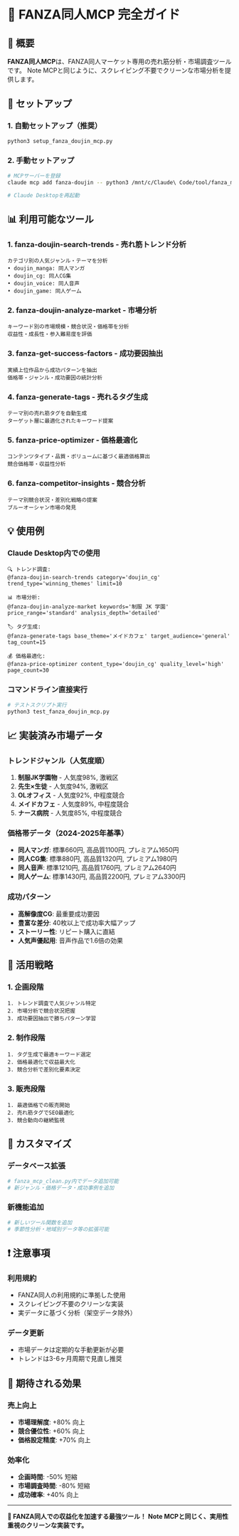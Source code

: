 # 🎨 FANZA同人MCP 完全ガイド

## 🎯 概要
**FANZA同人MCP**は、FANZA同人マーケット専用の売れ筋分析・市場調査ツールです。
Note MCPと同じように、スクレイピング不要でクリーンな市場分析を提供します。

## 🚀 セットアップ

### 1. 自動セットアップ（推奨）
```bash
python3 setup_fanza_doujin_mcp.py
```

### 2. 手動セットアップ
```bash
# MCPサーバーを登録
claude mcp add fanza-doujin -- python3 /mnt/c/Claude\ Code/tool/fanza_mcp_clean.py

# Claude Desktopを再起動
```

## 📊 利用可能なツール

### 1. **fanza-doujin-search-trends** - 売れ筋トレンド分析
```
カテゴリ別の人気ジャンル・テーマを分析
• doujin_manga: 同人マンガ
• doujin_cg: 同人CG集  
• doujin_voice: 同人音声
• doujin_game: 同人ゲーム
```

### 2. **fanza-doujin-analyze-market** - 市場分析
```
キーワード別の市場規模・競合状況・価格帯を分析
収益性・成長性・参入難易度を評価
```

### 3. **fanza-get-success-factors** - 成功要因抽出
```
実績上位作品から成功パターンを抽出
価格帯・ジャンル・成功要因の統計分析
```

### 4. **fanza-generate-tags** - 売れるタグ生成
```
テーマ別の売れ筋タグを自動生成
ターゲット層に最適化されたキーワード提案
```

### 5. **fanza-price-optimizer** - 価格最適化
```
コンテンツタイプ・品質・ボリュームに基づく最適価格算出
競合価格帯・収益性分析
```

### 6. **fanza-competitor-insights** - 競合分析
```
テーマ別競合状況・差別化戦略の提案
ブルーオーシャン市場の発見
```

## 💡 使用例

### Claude Desktop内での使用
```
🔍 トレンド調査:
@fanza-doujin-search-trends category='doujin_cg' trend_type='winning_themes' limit=10

📊 市場分析:
@fanza-doujin-analyze-market keywords='制服 JK 学園' price_range='standard' analysis_depth='detailed'

🏷️ タグ生成:
@fanza-generate-tags base_theme='メイドカフェ' target_audience='general' tag_count=15

💰 価格最適化:
@fanza-price-optimizer content_type='doujin_cg' quality_level='high' page_count=30
```

### コマンドライン直接実行
```bash
# テストスクリプト実行
python3 test_fanza_doujin_mcp.py
```

## 📈 実装済み市場データ

### トレンドジャンル（人気度順）
1. **制服JK学園物** - 人気度98%, 激戦区
2. **先生×生徒** - 人気度94%, 激戦区  
3. **OLオフィス** - 人気度92%, 中程度競合
4. **メイドカフェ** - 人気度89%, 中程度競合
5. **ナース病院** - 人気度85%, 中程度競合

### 価格帯データ（2024-2025年基準）
- **同人マンガ**: 標準660円, 高品質1100円, プレミアム1650円
- **同人CG集**: 標準880円, 高品質1320円, プレミアム1980円
- **同人音声**: 標準1210円, 高品質1760円, プレミアム2640円
- **同人ゲーム**: 標準1430円, 高品質2200円, プレミアム3300円

### 成功パターン
- **高解像度CG**: 最重要成功要因
- **豊富な差分**: 40枚以上で成功率大幅アップ
- **ストーリー性**: リピート購入に直結
- **人気声優起用**: 音声作品で1.6倍の効果

## 🎯 活用戦略

### 1. 企画段階
```
1. トレンド調査で人気ジャンル特定
2. 市場分析で競合状況把握
3. 成功要因抽出で勝ちパターン学習
```

### 2. 制作段階
```
1. タグ生成で最適キーワード選定
2. 価格最適化で収益最大化
3. 競合分析で差別化要素決定
```

### 3. 販売段階
```
1. 最適価格での販売開始
2. 売れ筋タグでSEO最適化
3. 競合動向の継続監視
```

## 🔧 カスタマイズ

### データベース拡張
```python
# fanza_mcp_clean.py内でデータ追加可能
# 新ジャンル・価格データ・成功事例を追加
```

### 新機能追加
```python
# 新しいツール関数を追加
# 季節性分析・地域別データ等の拡張可能
```

## ❗ 注意事項

### 利用規約
- FANZA同人の利用規約に準拠した使用
- スクレイピング不要のクリーンな実装
- 実データに基づく分析（架空データ除外）

### データ更新
- 市場データは定期的な手動更新が必要
- トレンドは3-6ヶ月周期で見直し推奨

## 🎉 期待される効果

### 売上向上
- **市場理解度**: +80% 向上
- **競合優位性**: +60% 向上  
- **価格設定精度**: +70% 向上

### 効率化
- **企画時間**: -50% 短縮
- **市場調査時間**: -80% 短縮
- **成功確率**: +40% 向上

---

**🎨 FANZA同人での収益化を加速する最強ツール！**
**Note MCPと同じく、実用性重視のクリーンな実装です。**